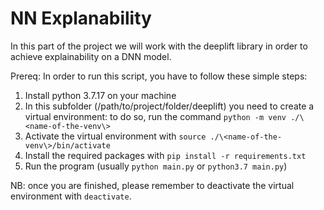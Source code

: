# NN Explanability

In this part of the project we will work with the deeplift library in order to achieve explainability on a DNN model.

Prereq: In order to run this script, you have to follow these simple steps:
1) Install python 3.7.17 on your machine
2) In this subfolder (/path/to/project/folder/deeplift) you need to create a virtual environment:
    to do so, run the command `python -m venv ./\<name-of-the-venv\>`
3) Activate the virtual environment with `source ./\<name-of-the-venv\>/bin/activate`
4) Install the required packages with `pip install -r requirements.txt`
5) Run the program (usually `python main.py` or `python3.7 main.py`)

NB: once you are finished, please remember to deactivate the virtual environment with `deactivate`.
